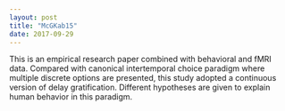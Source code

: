 ```yaml
---
layout: post
title: "McGKab15"
date: 2017-09-29
---
```


This is an empirical research paper combined with behavioral and fMRI data. Compared with canonical intertemporal choice paradigm where multiple discrete options are presented, this study adopted a continuous version of delay gratification. Different hypotheses are given to explain human behavior in this paradigm.

